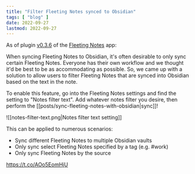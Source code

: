 ```yaml
---
title: "Filter Fleeting Notes synced to Obsidian"
tags: [ "blog" ]
date: 2022-09-27
lastmod: 2022-09-27
---
```

As of plugin [v0.3.6](https://github.com/fleetingnotes/fleeting-notes-obsidian/releases/tag/0.3.6) of the [Fleeting Notes](https://fleetingnotes.app/) app:

When syncing Fleeting Notes to Obsidian, it's often desirable to only sync certain Fleeting Notes. Everyone has their own workflow and we thought it'd be best to be as accommodating as possible. So, we came up with a solution to allow users to filter Fleeting Notes that are synced into Obsidian based on the text in the note. 

To enable this feature, go into the Fleeting Notes settings and find the setting to "Notes filter text". Add whatever notes filter you desire, then perform the [[posts/sync-fleeting-notes-with-obsidian|sync]]!

![[notes-filter-text.png|Notes filter text setting]]

This can be applied to numerous scenarios:
- Sync different Fleeting Notes to multiple Obsidian vaults
- Only sync select Fleeting Notes specified by a tag (e.g. #work)
- Only sync Fleeting Notes by the source

https://t.co/AOo5EomHjU
